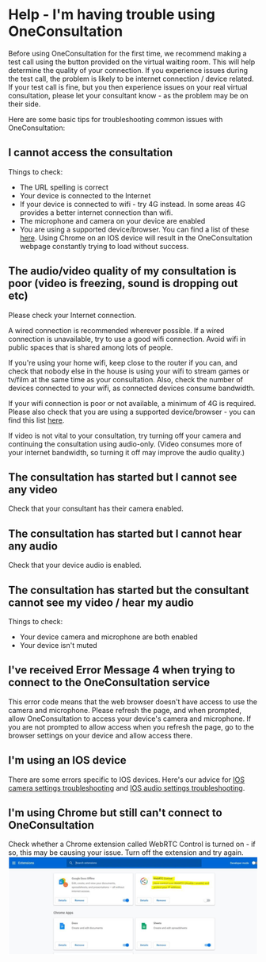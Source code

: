 # Help - I'm having trouble using OneConsultation 

Before using OneConsultation for the first time, we recommend making a test call using the button provided on the virtual waiting room. This will help determine the quality of your connection. 
If you experience issues during the test call, the problem is likely to be internet connection / device related. 
If your test call is fine, but you then experience issues on your real virtual consultation, please let your consultant know - as the problem may be on their side. 

Here are some basic tips for troubleshooting common issues with OneConsultation: 

## I cannot access the consultation

Things to check: 
 * The URL spelling is correct
 * Your device is connected to the Internet
  * If your device is connected to wifi - try 4G instead. In some areas 4G provides a better internet connection than wifi. 
 * The microphone and camera on your device are enabled 
 * You are using a supported device/browser. You can find a list of these [here](browsers.md). Using Chrome on an IOS device will result in the OneConsultation webpage constantly trying to load without success. 


## The audio/video quality of my consultation is poor (video is freezing, sound is dropping out etc)

Please check your Internet connection. 

A wired connection is recommended wherever possible. If a wired connection is unavailable, try to use a good wifi connection. Avoid wifi in public spaces that is shared among lots of people. 

If you're using your home wifi, keep close to the router if you can, and check that nobody else in the house is using your  wifi to stream games or tv/film at the same time as your consultation. Also, check the number of devices connected to your wifi, as connected devices consume bandwidth. 

If your wifi connection is poor or not available, a minimum of 4G is required. 
Please also check that you are using a supported device/browser - you can find this list [here](browsers.md). 

If video is not vital to your consultation, try turning off your camera and continuing the consultation using audio-only. (Video consumes more of your internet bandwidth, so turning it off may improve the audio quality.)


## The consultation has started but I cannot see any video

Check that your consultant has their camera enabled. 


## The consultation has started but I cannot hear any audio

Check that your device audio is enabled. 


## The consultation has started but the consultant cannot see my video / hear my audio 

Things to check: 
* Your device camera and microphone are both enabled 
* Your device isn't muted 


## I've received Error Message 4 when trying to connect to the OneConsultation service

This error code means that the web browser doesn't have access to use the camera and microphone. Please refresh the page, and when prompted, allow OneConsultation to access your device's camera and microphone. 
If you are not prompted to allow access when you refresh the page, go to the browser settings on your device and allow access there. 

## I'm using an IOS device 

There are some errors specific to IOS devices. 
Here's our advice for [IOS camera settings troubleshooting](ios134error.md) and [IOS audio settings troubleshooting](iosAudioIssue.md).

## I'm using Chrome but still can't connect to OneConsultation 

Check whether a Chrome extension called WebRTC Control is turned on - if so, this may be causing your issue. Turn off the extension and try again. 
![Chrome extension](images/chrome-extension.png)
